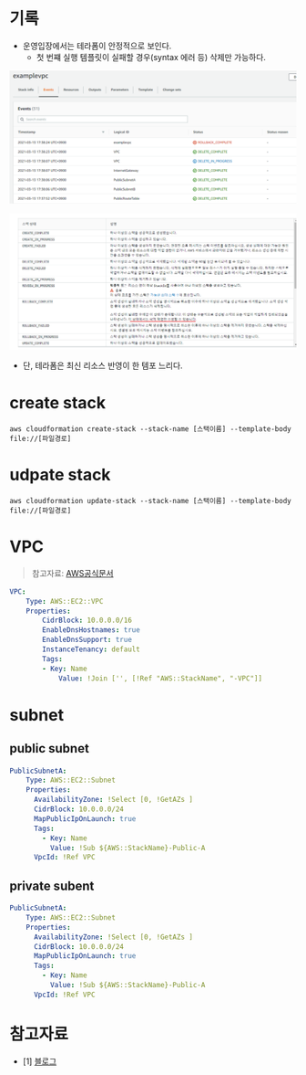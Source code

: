 
# 기록
* 운영입장에서는 테라폼이 안정적으로 보인다.
  * 첫 번쨰 실행 템플릿이 실패할 경우(syntax 에러 등) 삭제만 가능하다.

![](images/rollback_complete_1.png)

![](images/rollback_complete_2.png)

* 단, 테라폼은 최신 리소스 반영이 한 템포 느리다.

# create stack
```shg
aws cloudformation create-stack --stack-name [스택이름] --template-body file://[파일경로]
```

# udpate stack
```
aws cloudformation update-stack --stack-name [스택이름] --template-body file://[파일경로]
```

# VPC
> 참고자료: [AWS공식문서](https://docs.aws.amazon.com/ko_kr/AWSCloudFormation/latest/UserGuide/aws-resource-ec2-vpc.html)

```yaml
VPC:
    Type: AWS::EC2::VPC
    Properties: 
        CidrBlock: 10.0.0.0/16
        EnableDnsHostnames: true
        EnableDnsSupport: true
        InstanceTenancy: default
        Tags: 
        - Key: Name
            Value: !Join ['', [!Ref "AWS::StackName", "-VPC"]]
```

# subnet
## public subnet
```yaml
PublicSubnetA:
    Type: AWS::EC2::Subnet
    Properties: 
      AvailabilityZone: !Select [0, !GetAZs ]
      CidrBlock: 10.0.0.0/24
      MapPublicIpOnLaunch: true
      Tags: 
        - Key: Name
          Value: !Sub ${AWS::StackName}-Public-A
      VpcId: !Ref VPC
```

## private subent
```yaml
PublicSubnetA:
    Type: AWS::EC2::Subnet
    Properties: 
      AvailabilityZone: !Select [0, !GetAZs ]
      CidrBlock: 10.0.0.0/24
      MapPublicIpOnLaunch: true
      Tags: 
        - Key: Name
          Value: !Sub ${AWS::StackName}-Public-A
      VpcId: !Ref VPC
```

# 참고자료
* [1] [블로그](https://www.infoq.com/articles/aws-vpc-cloudformation/)
